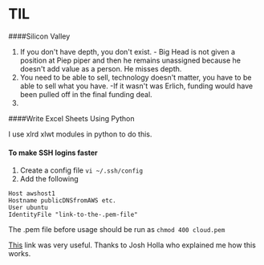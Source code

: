 # TIL

####Silicon Valley

1. If you don't have depth, you don't exist. - Big Head is not given a position at Piep piper and then he remains unassigned because he doesn't add value as a person. He misses depth.
2. You need to be able to sell, technology doesn't matter, you have to be able to sell what you have. -If it wasn't was Erlich, funding would have been pulled off in the final funding deal.
3. 


####Write Excel Sheets Using Python

I use xlrd xlwt modules in python to do this.




#### To make SSH logins faster
1. Create a config file `vi ~/.ssh/config`
2. Add the following 
```
Host awshost1
Hostname publicDNSfromAWS etc.
User ubuntu
IdentityFile "link-to-the-.pem-file"
```
The .pem file before usage should be run as ` chmod 400 cloud.pem `

[This](http://www.cyberciti.biz/faq/create-ssh-config-file-on-linux-unix/) link was very useful. Thanks to Josh Holla who explained me how this works.



